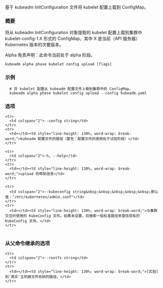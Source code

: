 
基于 kubeadm InitConfiguration 文件将 kubelet 配置上载到 ConfigMap。

<!--
Uploads kubelet configuration to a ConfigMap based on a kubeadm InitConfiguration file.
-->
<!--
### Synopsis
-->
### 概要

<!--
Uploads kubelet configuration extracted from the kubeadm InitConfiguration object to a ConfigMap of the form kubelet-config-1.X in the cluster, where X is the minor version of the current (API Server) Kubernetes version. 
-->

将从 kubeadm InitConfiguration 对象提取的 kubelet 配置上载到集群中 kubelet-config-1.X 形式的 ConfigMap，其中 X 是当前（API 服务器）Kubernetes 版本的次要版本。

<!--
Alpha Disclaimer: this command is currently alpha.
-->

Alpha 免责声明：此命令当前处于 alpha 阶段。

```
kubeadm alpha phase kubelet config upload [flags]
```

<!--
### Examples
-->

### 示例

<!--
```
  # Uploads the kubelet configuration from the kubeadm Config file to a ConfigMap in the cluster.
  kubeadm alpha phase kubelet config upload --config kubeadm.yaml
```
-->

```
  # 将 kubelet 配置从 kubeadm 配置文件上载到集群中的 ConfigMap。
  kubeadm alpha phase kubelet config upload --config kubeadm.yaml
```

<!--
### Options
-->

### 选项

<!--
<table style="width: 100%; table-layout: fixed;">
  <colgroup>
    <col span="1" style="width: 10px;" />
    <col span="1" />
  </colgroup>
  <tbody>

    <tr>
      <td colspan="2">--config string</td>
    </tr>
    <tr>
      <td></td><td style="line-height: 130%; word-wrap: break-word;">Path to kubeadm config file (WARNING: Usage of a configuration file is experimental)</td>
    </tr>

    <tr>
      <td colspan="2">-h, --help</td>
    </tr>
    <tr>
      <td></td><td style="line-height: 130%; word-wrap: break-word;">help for upload</td>
    </tr>

    <tr>
      <td colspan="2">--kubeconfig string&nbsp;&nbsp;&nbsp;&nbsp;&nbsp;Default: "/etc/kubernetes/admin.conf"</td>
    </tr>
    <tr>
      <td></td><td style="line-height: 130%; word-wrap: break-word;">The KubeConfig file to use when talking to the cluster. If the flag is not set, a set of standard locations are searched for an existing KubeConfig file.</td>
    </tr>

  </tbody>
</table>
-->

<table style="width: 100%; table-layout: fixed;">
  <colgroup>
    <col span="1" style="width: 10px;" />
    <col span="1" />
  </colgroup>
  <tbody>

    <tr>
      <td colspan="2">--config string</td>
    </tr>
    <tr>
      <td></td><td style="line-height: 130%; word-wrap: break-word;">kubeadm 配置文件的路径（警告：配置文件的使用处于试验阶段）</td>
    </tr>

    <tr>
      <td colspan="2">-h, --help</td>
    </tr>
    <tr>
      <td></td><td style="line-height: 130%; word-wrap: break-word;">upload 的帮助信息</td>
    </tr>

    <tr>
      <td colspan="2">--kubeconfig string&nbsp;&nbsp;&nbsp;&nbsp;&nbsp;默认值："/etc/kubernetes/admin.conf"</td>
    </tr>
    <tr>
      <td></td><td style="line-height: 130%; word-wrap: break-word;">与集群交互时使用的 KubeConfig 文件。如果未设置，将搜索一组标准路径来查找现有的 KubeConfig 文件。</td>
    </tr>

  </tbody>
</table>


<!--
### Options inherited from parent commands
-->

### 从父命令继承的选项

<!--
<table style="width: 100%; table-layout: fixed;">
  <colgroup>
    <col span="1" style="width: 10px;" />
    <col span="1" />
  </colgroup>
  <tbody>

    <tr>
      <td colspan="2">--rootfs string</td>
    </tr>
    <tr>
      <td></td><td style="line-height: 130%; word-wrap: break-word;">[EXPERIMENTAL] The path to the 'real' host root filesystem.</td>
    </tr>

  </tbody>
</table>
-->

<table style="width: 100%; table-layout: fixed;">
  <colgroup>
    <col span="1" style="width: 10px;" />
    <col span="1" />
  </colgroup>
  <tbody>

    <tr>
      <td colspan="2">--rootfs string</td>
    </tr>
    <tr>
      <td></td><td style="line-height: 130%; word-wrap: break-word;">[实验] 到'真实'主机根文件系统的路径。</td>
    </tr>

  </tbody>
</table>
